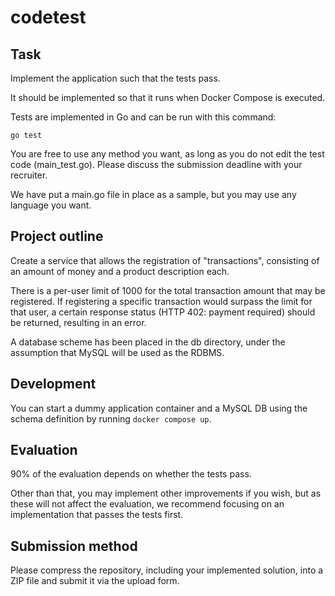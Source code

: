 # codetest


## Task

Implement the application such that the tests pass.

It should be implemented so that it runs when Docker Compose is executed.

Tests are implemented in Go and can be run with this command:

```
go test
```

You are free to use any method you want, as long as you do not edit the test code (main_test.go). Please discuss the submission deadline with your recruiter.

We have put a main.go file in place as a sample, but you may use any language you want.

## Project outline

Create a service that allows the registration of "transactions", consisting of an amount of money and a product description each.

There is a per-user limit of 1000 for the total transaction amount that may be registered. If registering a specific transaction would surpass the limit for that user, a certain response status (HTTP 402: payment required) should be returned, resulting in an error.

A database scheme has been placed in the db directory, under the assumption that MySQL will be used as the RDBMS. 

## Development

You can start a dummy application container and a MySQL DB using the schema definition by running `docker compose up`.

## Evaluation

90% of the evaluation depends on whether the tests pass.

Other than that, you may implement other improvements if you wish, but as these will not affect the evaluation, we recommend focusing on an implementation that passes the tests first.

## Submission method

Please compress the repository, including your implemented solution, into a ZIP file and submit it via the upload form.

